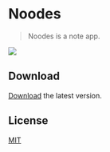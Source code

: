 # Noodes
> Noodes is a note app.

![](https://i.imgur.com/IYUth5l.png)

## Download

[Download](https://github.com/TheJeme/Noodes/releases/ "Noodes") the latest version.

## License

[MIT](LICENSE)
